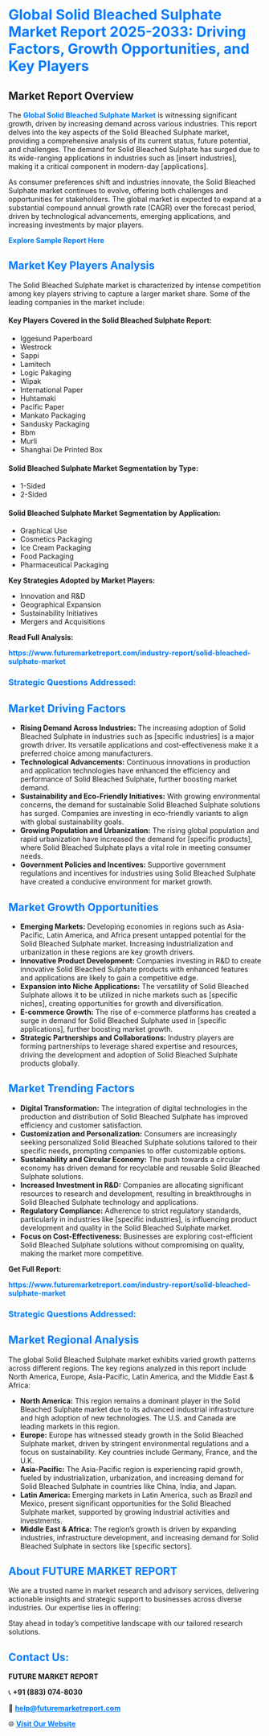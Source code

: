 <h1 style="color: #007BFF;">Global Solid Bleached Sulphate Market Report 2025-2033: Driving Factors, Growth Opportunities, and Key Players</h1>

<section id="overview">
<h2>Market Report Overview</h2>
<p>The <a href="https://www.futuremarketreport.com/industry-report/solid-bleached-sulphate-market" style="color: #007BFF; text-decoration: none;"><strong>Global Solid Bleached Sulphate Market</strong></a> is witnessing significant growth, driven by increasing demand across various industries. This report delves into the key aspects of the Solid Bleached Sulphate market, providing a comprehensive analysis of its current status, future potential, and challenges. The demand for Solid Bleached Sulphate has surged due to its wide-ranging applications in industries such as [insert industries], making it a critical component in modern-day [applications].</p>
<p>As consumer preferences shift and industries innovate, the Solid Bleached Sulphate market continues to evolve, offering both challenges and opportunities for stakeholders. The global market is expected to expand at a substantial compound annual growth rate (CAGR) over the forecast period, driven by technological advancements, emerging applications, and increasing investments by major players.</p>
</section>

<section id="overview">
<p><a href="https://www.futuremarketreport.com/request-sample/reportId=31463" style="color: #007BFF; text-decoration: none;"><strong>Explore Sample Report Here</strong></a></p>
</section>

<section id="key-players">
<h2 style="color: #007BFF;">Market Key Players Analysis</h2>
<p>The Solid Bleached Sulphate market is characterized by intense competition among key players striving to capture a larger market share. Some of the leading companies in the market include:</p>
<h4>Key Players Covered in the Solid Bleached Sulphate Report:</h4>
<ul><li>Iggesund Paperboard</li><li>Westrock</li><li>Sappi</li><li>Lamitech</li><li>Logic Pakaging</li><li>Wipak</li><li>International Paper</li><li>Huhtamaki</li><li>Pacific Paper</li><li>Mankato Packaging</li><li>Sandusky Packaging</li><li>Bbm</li><li>Murli</li><li>Shanghai De Printed Box</li></ul>
<h4>Solid Bleached Sulphate Market Segmentation by Type:</h4>
<ul><li>1-Sided</li><li>2-Sided</li></ul>

<h4>Solid Bleached Sulphate Market Segmentation by Application:</h4>
<ul><li>Graphical Use</li><li>Cosmetics Packaging</li><li>Ice Cream Packaging</li><li>Food Packaging</li><li>Pharmaceutical Packaging</li></ul>
<p><strong>Key Strategies Adopted by Market Players:</strong></p>
<ul>
<li>Innovation and R&D</li>
<li>Geographical Expansion</li>
<li>Sustainability Initiatives</li>
<li>Mergers and Acquisitions</li>
</ul>
</section>

<section>
<p><strong>Read Full Analysis: </strong></p><a href="https://www.futuremarketreport.com/industry-report/solid-bleached-sulphate-market" style="color: #007BFF; text-decoration: none;"><strong>https://www.futuremarketreport.com/industry-report/solid-bleached-sulphate-market</strong></a>
<h3 style="color: #007BFF;">Strategic Questions Addressed:</h3>
</section>

<section id="driving-factors">
<h2 style="color: #007BFF;">Market Driving Factors</h2>
<ul>
<li><strong>Rising Demand Across Industries:</strong> The increasing adoption of Solid Bleached Sulphate in industries such as [specific industries] is a major growth driver. Its versatile applications and cost-effectiveness make it a preferred choice among manufacturers.</li>
<li><strong>Technological Advancements:</strong> Continuous innovations in production and application technologies have enhanced the efficiency and performance of Solid Bleached Sulphate, further boosting market demand.</li>
<li><strong>Sustainability and Eco-Friendly Initiatives:</strong> With growing environmental concerns, the demand for sustainable Solid Bleached Sulphate solutions has surged. Companies are investing in eco-friendly variants to align with global sustainability goals.</li>
<li><strong>Growing Population and Urbanization:</strong> The rising global population and rapid urbanization have increased the demand for [specific products], where Solid Bleached Sulphate plays a vital role in meeting consumer needs.</li>
<li><strong>Government Policies and Incentives:</strong> Supportive government regulations and incentives for industries using Solid Bleached Sulphate have created a conducive environment for market growth.</li>
</ul>
</section>

<section id="growth-opportunities">
<h2 style="color: #007BFF;">Market Growth Opportunities</h2>
<ul>
<li><strong>Emerging Markets:</strong> Developing economies in regions such as Asia-Pacific, Latin America, and Africa present untapped potential for the Solid Bleached Sulphate market. Increasing industrialization and urbanization in these regions are key growth drivers.</li>
<li><strong>Innovative Product Development:</strong> Companies investing in R&D to create innovative Solid Bleached Sulphate products with enhanced features and applications are likely to gain a competitive edge.</li>
<li><strong>Expansion into Niche Applications:</strong> The versatility of Solid Bleached Sulphate allows it to be utilized in niche markets such as [specific niches], creating opportunities for growth and diversification.</li>
<li><strong>E-commerce Growth:</strong> The rise of e-commerce platforms has created a surge in demand for Solid Bleached Sulphate used in [specific applications], further boosting market growth.</li>
<li><strong>Strategic Partnerships and Collaborations:</strong> Industry players are forming partnerships to leverage shared expertise and resources, driving the development and adoption of Solid Bleached Sulphate products globally.</li>
</ul>
</section>

<section id="trending-factors">
<h2 style="color: #007BFF;">Market Trending Factors</h2>
<ul>
<li><strong>Digital Transformation:</strong> The integration of digital technologies in the production and distribution of Solid Bleached Sulphate has improved efficiency and customer satisfaction.</li>
<li><strong>Customization and Personalization:</strong> Consumers are increasingly seeking personalized Solid Bleached Sulphate solutions tailored to their specific needs, prompting companies to offer customizable options.</li>
<li><strong>Sustainability and Circular Economy:</strong> The push towards a circular economy has driven demand for recyclable and reusable Solid Bleached Sulphate solutions.</li>
<li><strong>Increased Investment in R&D:</strong> Companies are allocating significant resources to research and development, resulting in breakthroughs in Solid Bleached Sulphate technology and applications.</li>
<li><strong>Regulatory Compliance:</strong> Adherence to strict regulatory standards, particularly in industries like [specific industries], is influencing product development and quality in the Solid Bleached Sulphate market.</li>
<li><strong>Focus on Cost-Effectiveness:</strong> Businesses are exploring cost-efficient Solid Bleached Sulphate solutions without compromising on quality, making the market more competitive.</li>
</ul>
</section>

<section>
<p><strong>Get Full Report: </strong></p><a href="https://www.futuremarketreport.com/industry-report/solid-bleached-sulphate-market" style="color: #007BFF; text-decoration: none;"><strong>https://www.futuremarketreport.com/industry-report/solid-bleached-sulphate-market</strong></a>
<h3 style="color: #007BFF;">Strategic Questions Addressed:</h3>
</section>


<section id="regional-analysis">
<h2 style="color: #007BFF;">Market Regional Analysis</h2>
<p>The global Solid Bleached Sulphate market exhibits varied growth patterns across different regions. The key regions analyzed in this report include North America, Europe, Asia-Pacific, Latin America, and the Middle East & Africa:</p>
<ul>
<li><strong>North America:</strong> This region remains a dominant player in the Solid Bleached Sulphate market due to its advanced industrial infrastructure and high adoption of new technologies. The U.S. and Canada are leading markets in this region.</li>
<li><strong>Europe:</strong> Europe has witnessed steady growth in the Solid Bleached Sulphate market, driven by stringent environmental regulations and a focus on sustainability. Key countries include Germany, France, and the U.K.</li>
<li><strong>Asia-Pacific:</strong> The Asia-Pacific region is experiencing rapid growth, fueled by industrialization, urbanization, and increasing demand for Solid Bleached Sulphate in countries like China, India, and Japan.</li>
<li><strong>Latin America:</strong> Emerging markets in Latin America, such as Brazil and Mexico, present significant opportunities for the Solid Bleached Sulphate market, supported by growing industrial activities and investments.</li>
<li><strong>Middle East & Africa:</strong> The region’s growth is driven by expanding industries, infrastructure development, and increasing demand for Solid Bleached Sulphate in sectors like [specific sectors].</li>
</ul>
</section>

<footer>
<h2 style="color: #007BFF;">About FUTURE MARKET REPORT</h2>
<p>We are a trusted name in market research and advisory services, delivering actionable insights and strategic support to businesses across diverse industries. Our expertise lies in offering:</p>

<p>Stay ahead in today’s competitive landscape with our tailored research solutions.</p>

<h2 style="color: #007BFF;">Contact Us:</h2>
<p><strong>FUTURE MARKET REPORT</strong></p>
<p>📞 <strong>+91 (883) 074-8030</strong></p>
<p>📧 <strong><a href="mailto:help@futuremarketreport.com" style="color: #007BFF;">help@futuremarketreport.com</a></strong></p>
<p>🌐 <strong><a href="https://www.futuremarketreport.com/" style="color: #007BFF;">Visit Our Website</a></strong></p>
</footer>